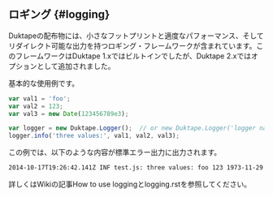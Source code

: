 
## ロギング {#logging}

Duktapeの配布物には、小さなフットプリントと適度なパフォーマンス、そしてリダイレクト可能な出力を持つロギング・フレームワークが含まれています。このフレームワークはDuktape 1.xではビルトインでしたが、Duktape 2.xではオプションとして追加されました。

基本的な使用例です。

```javascript
var val1 = 'foo';
var val2 = 123;
var val3 = new Date(123456789e3);

var logger = new Duktape.Logger();  // or new Duktape.Logger('logger name')
logger.info('three values:', val1, val2, val3);
```


この例では、以下のような内容が標準エラー出力に出力されます。

```sh
2014-10-17T19:26:42.141Z INF test.js: three values: foo 123 1973-11-29 23:33:09.000+02:00
```


詳しくはWikiの記事How to use loggingとlogging.rstを参照してください。


